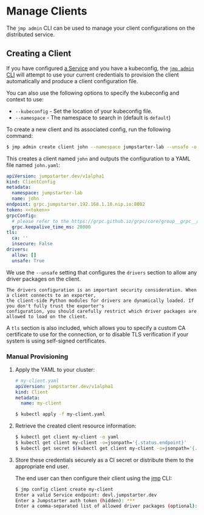 # Manage Clients

The `jmp admin` CLI can be used to manage your client configurations on
the distributed service.

## Creating a Client

If you have configured [a Service](../introduction/service.md) and
you have a kubeconfig, the [`jmp admin`
CLI](reference/jmp-admin.md#jmp-admin-cli-reference) will attempt to use your
current credentials to provision the client automatically and produce a client
configuration file.

You can also use the following options to specify the kubeconfig and context to use:

- `--kubeconfig` - Set the location of your kubeconfig file.
- `--namespace` - The namespace to search in (default is `default`)

To create a new client and its associated config, run the following command:

```bash
$ jmp admin create client john --namespace jumpstarter-lab --unsafe -o john.yaml
```

This creates a client named `john` and outputs the configuration to a YAML file
named `john.yaml`:

```yaml
apiVersion: jumpstarter.dev/v1alpha1
kind: ClientConfig
metadata:
  namespace: jumpstarter-lab
  name: john
endpoint: grpc.jumpstarter.192.168.1.10.nip.io:8082
token: <<token>>
grpcConfig:
  # please refer to the https://grpc.github.io/grpc/core/group__grpc__arg__keys.html documentation
  grpc.keepalive_time_ms: 20000
tls:
  ca: ''
  insecure: False
drivers:
  allow: []
  unsafe: True
```

We use the `--unsafe` setting that configures the `drivers` section to allow any
driver packages on the client.

```{warning}
The drivers configuration is an important security consideration. When a client connects to an exporter, 
the client-side Python modules for drivers are dynamically loaded. If you don't fully trust the exporter's 
configuration, you should carefully restrict which driver packages are allowed to load on the client.
```

A `tls` section is also included, which allows you to specify a custom CA
certificate to use for the connection, or to disable TLS verification if your
system is using self-signed certificates.

### Manual Provisioning

1. Apply the YAML to your cluster:

    ```yaml
    # my-client.yaml
    apiVersion: jumpstarter.dev/v1alpha1
    kind: Client
    metadata:
      name: my-client
    ```

    ```bash
    $ kubectl apply -f my-client.yaml
    ```

2. Retrieve the created client resource information:

    ```bash
    $ kubectl get client my-client -o yaml
    $ kubectl get client my-client -o=jsonpath='{.status.endpoint}'
    $ kubectl get secret $(kubectl get client my-client -o=jsonpath='{.status.credential.name}') -o=jsonpath='{.data.token}' | base64 -d
    ```

3. Store these credentials securely as a CI secret or distribute them to the appropriate end user.

    The end user can then configure their client using the
    [jmp](./reference/jmp.md#jmp-cli-reference) CLI:

    ```bash
    $ jmp config client create my-client
    Enter a valid Service endpoint: devl.jumpstarter.dev
    Enter a Jumpstarter auth token (hidden): ***
    Enter a comma-separated list of allowed driver packages (optional):
    ```
